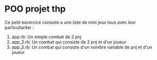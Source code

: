 # POO projet thp

Ce petit excercice consiste a une liste de mini jeux tous avec leur particuliariter : 

1. app.rb:
Un simple combat de 2 pnj
2. app_2.rb:
Un combat qui consiste de 2 pnj et d'un joueur
3. app_3.rb:
Un combat qui consiste d'un nombre variable de pnj et d'un joueur
